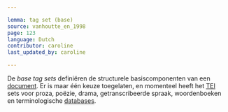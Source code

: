 ```yaml
---

lemma: tag set (base)
source: vanhoutte_en_1998
page: 123
language: Dutch
contributor: caroline
last_updated_by: caroline

---
```


De _base tag sets_ definiëren de structurele basiscomponenten van een [document](document.html). Er is maar één keuze toegelaten, en momenteel heeft het [TEI](TEI.html) sets voor proza, poëzie, drama, getranscribeerde spraak, woordenboeken en terminologische [databases](database.html).
